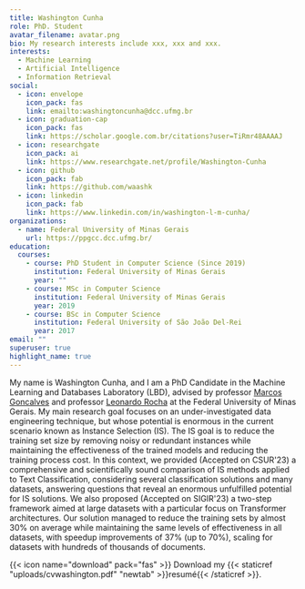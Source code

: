```yaml
---
title: Washington Cunha
role: PhD. Student
avatar_filename: avatar.png
bio: My research interests include xxx, xxx and xxx.
interests:
  - Machine Learning
  - Artificial Intelligence
  - Information Retrieval
social:
  - icon: envelope
    icon_pack: fas
    link: emailto:washingtoncunha@dcc.ufmg.br
  - icon: graduation-cap
    icon_pack: fas
    link: https://scholar.google.com.br/citations?user=TiRmr48AAAAJ
  - icon: researchgate
    icon_pack: ai
    link: https://www.researchgate.net/profile/Washington-Cunha
  - icon: github
    icon_pack: fab
    link: https://github.com/waashk
  - icon: linkedin
    icon_pack: fab
    link: https://www.linkedin.com/in/washington-l-m-cunha/
organizations:
  - name: Federal University of Minas Gerais
    url: https://ppgcc.dcc.ufmg.br/
education:
  courses:
    - course: PhD Student in Computer Science (Since 2019)
      institution: Federal University of Minas Gerais
      year: ""
    - course: MSc in Computer Science
      institution: Federal University of Minas Gerais
      year: 2019
    - course: BSc in Computer Science
      institution: Federal University of São João Del-Rei
      year: 2017
email: ""
superuser: true
highlight_name: true
---
```



My name is Washington Cunha, and I am a PhD Candidate in the Machine Learning and Databases Laboratory (LBD), advised by professor [Marcos Goncalves](https://scholar.google.com.br/citations?user=IStCGaoAAAAJ)  and professor [Leonardo Rocha](https://scholar.google.com.br/citations?user=P3m8CaIAAAAJ) at the Federal University of Minas Gerais. My main research goal focuses on an under-investigated data engineering technique, but whose potential is enormous in the current scenario known as Instance Selection (IS). The IS goal is to reduce the training set size by removing noisy or redundant instances while maintaining the effectiveness of the trained models and reducing the training process cost. In this context, we provided (Accepted on CSUR'23) a comprehensive and scientifically sound comparison of IS methods applied to Text Classification, considering several classification solutions and many datasets, answering questions that reveal an enormous unfulfilled potential for IS solutions. We also proposed (Accepted on SIGIR'23) a two-step framework aimed at large datasets with a particular focus on Transformer architectures. Our solution managed to reduce the training sets by almost 30% on average while maintaining the same levels of effectiveness in all datasets, with speedup improvements of 37% (up to 70%), scaling for datasets with hundreds of thousands of documents.


{{< icon name="download" pack="fas" >}} Download my {{< staticref "uploads/cvwashington.pdf" "newtab" >}}resumé{{< /staticref >}}.
